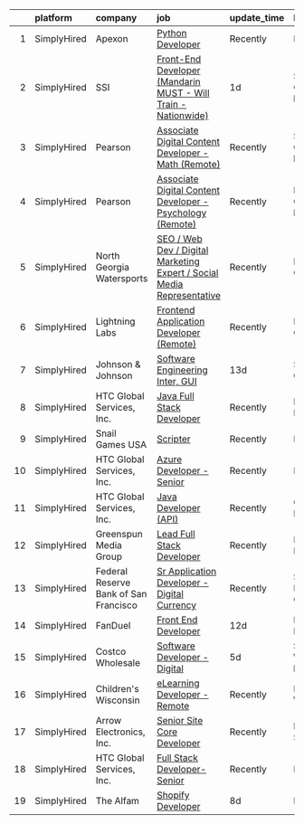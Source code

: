 

|    | platform    | company                               | job                                                                                                                                                                                  | update_time   | location                     |
|---:|:------------|:--------------------------------------|:-------------------------------------------------------------------------------------------------------------------------------------------------------------------------------------|:--------------|:-----------------------------|
|  1 | SimplyHired | Apexon                                | [Python Developer](https://www.simplyhired.com/job/x9yL7myRMeIVWD2-jXvCut-BVNg5i-Yhza27aVsWlEsHe3fWDTRhaA?q=digital+developer)                                                       | Recently      | Remote                       |
|  2 | SimplyHired | SSI                                   | [Front-End Developer (Mandarin MUST - Will Train - Nationwide)](https://www.simplyhired.com/job/OLtG-UFUCunowaU327b8JM17eUcUxs6AgAV4uTJrjtxFpJPsG1WZ7A?q=digital+developer)          | 1d            | San Jose, CA +9 locations    |
|  3 | SimplyHired | Pearson                               | [Associate Digital Content Developer - Math (Remote)](https://www.simplyhired.com/job/o6zh5nxdEfgDg0Uys1Yy6_3Kq0DlCRFHiDrvCliWVpCnBWDrmjNb9g?q=digital+developer)                    | Recently      | Sacramento, CA +51 locations |
|  4 | SimplyHired | Pearson                               | [Associate Digital Content Developer - Psychology (Remote)](https://www.simplyhired.com/job/xUDFcFO2VfFNECV4wtIakX0516XQkx91g51XlyZ-39bOYWlUBcGk4w?q=digital+developer)              | Recently      | Denver, CO +51 locations     |
|  5 | SimplyHired | North Georgia Watersports             | [SEO / Web Dev / Digital Marketing Expert / Social Media Representative](https://www.simplyhired.com/job/6xWbe-c5aCi1ColeSfytmUwks_GgP_4hT_HLH1dpNulB_TFGrh5Ucg?q=digital+developer) | Recently      | Blairsville, GA              |
|  6 | SimplyHired | Lightning Labs                        | [Frontend Application Developer (Remote)](https://www.simplyhired.com/job/Ugab-J4oXAnr6Yg87yDHMYwR2FOKu_FuheergthV4fJ4QT7xFnjmrw?q=digital+developer)                                | Recently      | Palo Alto, CA                |
|  7 | SimplyHired | Johnson & Johnson                     | [Software Engineering Inter, GUI](https://www.simplyhired.com/job/nxPJJupdhMlDRjw6NT81p9Fhd3RwRiXzOHqEhWEiP5Ie11cHUhmFXw?q=digital+developer)                                        | 13d           | Santa Clara, CA              |
|  8 | SimplyHired | HTC Global Services, Inc.             | [Java Full Stack Developer](https://www.simplyhired.com/job/o3weP1gkUhrBZ1Ak3hJAPzqxgknPNDUppOhBdmwh2pmCD6etLEXEIA?q=digital+developer)                                              | Recently      | Dearborn, MI                 |
|  9 | SimplyHired | Snail Games USA                       | [Scripter](https://www.simplyhired.com/job/5zl_HYt-Aa3HtY7KlELcJ8mCLN2ayUGv3EdPo7IIxqrgO4bvybcPRQ?q=digital+developer)                                                               | Recently      | Remote                       |
| 10 | SimplyHired | HTC Global Services, Inc.             | [Azure Developer - Senior](https://www.simplyhired.com/job/zaWGo5pi1xTPNp1YJ4LDaecjC07gqqN3DvVU4upmWtIlSgJJcyW-hw?q=digital+developer)                                               | Recently      | Dallas, TX                   |
| 11 | SimplyHired | HTC Global Services, Inc.             | [Java Developer (API)](https://www.simplyhired.com/job/mPtO-ohgcXBlFEWJit0PPi6yvSbhPK0crZmCGC39Y1gVu9cgm7FDiw?q=digital+developer)                                                   | Recently      | Charlotte, NC                |
| 12 | SimplyHired | Greenspun Media Group                 | [Lead Full Stack Developer](https://www.simplyhired.com/job/n_nuO9EKR7RSYUOMoPE4fpS7DReROLopUlqXkT3rk_QRSjLH1nJsIw?q=digital+developer)                                              | Recently      | Henderson, NV                |
| 13 | SimplyHired | Federal Reserve Bank of San Francisco | [Sr Application Developer - Digital Currency](https://www.simplyhired.com/job/sr2y7SUqX0vD7mPzTNPguFCe3Oj3X1DCAsUFDXokT8sow7ehfqXkXg?q=digital+developer)                            | Recently      | San Francisco, CA            |
| 14 | SimplyHired | FanDuel                               | [Front End Developer](https://www.simplyhired.com/job/FyfzLiIEzW1982bLhuDBOw-3gKwCsljRHXApOrXrEMocs-EkmWNPtA?q=digital+developer)                                                    | 12d           | New York, NY                 |
| 15 | SimplyHired | Costco Wholesale                      | [Software Developer - Digital](https://www.simplyhired.com/job/pjdx4s4h9DoTNA61LbpjsA8txSwupOpLtEV3qhlB_1VCQl-VsDyqMQ?q=digital+developer)                                           | 5d            | Seattle, WA +2 locations     |
| 16 | SimplyHired | Children's Wisconsin                  | [eLearning Developer - Remote](https://www.simplyhired.com/job/FOoIS8UbrNU6cs7LvTQkD5PYSfEmF9D1oFxF1esBHUF_sG18-MRavw?q=digital+developer)                                           | Recently      | Milwaukee, WI                |
| 17 | SimplyHired | Arrow Electronics, Inc.               | [Senior Site Core Developer](https://www.simplyhired.com/job/ey90fSyxREeP1gfBG2pn5R7AU_zLrrpY00Lbhlf3PZ1rECctm7WRmg?q=digital+developer)                                             | Recently      | Brookings, SD                |
| 18 | SimplyHired | HTC Global Services, Inc.             | [Full Stack Developer- Senior](https://www.simplyhired.com/job/xm_cnl2dtQORF9RD4wKI2yR0Ohz4vf-olX43KFgvUNrNNGzx8LNmcw?q=digital+developer)                                           | Recently      | Durham, NC                   |
| 19 | SimplyHired | The Alfam                             | [Shopify Developer](https://www.simplyhired.com/job/CUDZ6tHdXonnJ9K6rY4tZIGC1wcZhJmRDr93GBzS_cVladqkRsVq9Q?q=digital+developer)                                                      | 8d            | Remote                       |